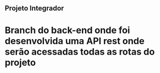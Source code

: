 ## Projeto Integrador 

# Branch do back-end onde foi desenvolvida uma API rest onde serão acessadas todas as rotas do projeto

